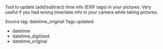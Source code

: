 Tool to update (add/subtract) time info (EXIF tags) in your pictures.
Very useful if you had wrong time/date info in your camera while taking pictures.

Source tag: datetime_original
Tags updated:
  - datetime
  - datetime_digitized
  - datetime_original
